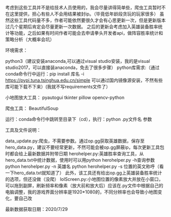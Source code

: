 考虑到这些工具并不是给技术人员使用的，我会尽量讲得简单些，爬虫工具暂时不在这里提供，担心有些人不会用结果被封ip。（毕竟低年龄段贪玩的玩家很多）
虽然这些工具代码量不多，作者可能依然要很久才会有心思更新一次，但是更新版本过几个星期后肯定会尽量更新一次数据。
之后的更新会考虑加入英雄装备胜率统计等功能，之后如果有时间作者可能会去申请拳头开发者api，做阵容胜率统计和策略分析（大概率会坑）

环境需求：

python3（建议安装anaconda,可以通过visual studio安装，我的是visual studio2017，可以直接装anaconda，免去了很多步骤）
python库需求:（通过conda命令行中运行：pip install 库名 -i https://pypi.tuna.tsinghua.edu.cn/simple 可以通过国内镜像源安装，不然有些库可能下载不下来）(我就不写requirements文件了）

小地图放大工具：
	pyautogui
	tkinter
	pillow
	opencv-python
	
爬虫工具：
	BeautifulSoup
	
运行：conda命令行中跳转至目录下（cd），执行：python .py文件名 参数

工具及文件说明：

data_update.py:爬虫，不需要参数。通过op.gg获取英雄数据，保存至hero_data.py，建议不要经常更新，不然可能会被op.gg屏蔽ip，每次更新工具包时都会给上最新数据并附带日期
herohelper.py:英雄胜率查询工具，从hero_data.txt中统计数据，使用时可以用python herohelper.py -h查询参数
		python herohelper.py -n 英雄名
		python herohelper.py -s 位置的英文称呼（看一下hero_data.txt就知道了）	此外，该工具还有给出op.gg上英雄装备胜率统计的选项，但还没做（没爬）
lolScreen.py:小地图位置的像素放大并放在小窗口，可以拖到副屏，刷新频率和像素（放大前和放大后）应该在.py文件中根据自己的电脑调整，我的游戏界面分辨率是1920*1080的，不同分辨率也会导致小地图变化，要自己改

最新数据获取日期：2020/7/29



